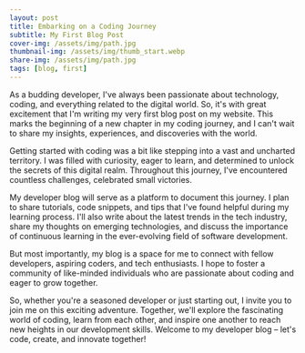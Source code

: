 ```yaml
---
layout: post
title: Embarking on a Coding Journey
subtitle: My First Blog Post
cover-img: /assets/img/path.jpg
thumbnail-img: /assets/img/thumb_start.webp
share-img: /assets/img/path.jpg
tags: [blog, first]
---
```


As a budding developer, I've always been passionate about technology, coding, and everything related to the digital world. So, it's with great excitement that I'm writing my very first blog post on my website. This marks the beginning of a new chapter in my coding journey, and I can't wait to share my insights, experiences, and discoveries with the world.

Getting started with coding was a bit like stepping into a vast and uncharted territory. I was filled with curiosity, eager to learn, and determined to unlock the secrets of this digital realm. Throughout this journey, I've encountered countless challenges, celebrated small victories.

My developer blog will serve as a platform to document this journey. I plan to share tutorials, code snippets, and tips that I've found helpful during my learning process. I'll also write about the latest trends in the tech industry, share my thoughts on emerging technologies, and discuss the importance of continuous learning in the ever-evolving field of software development.

But most importantly, my blog is a space for me to connect with fellow developers, aspiring coders, and tech enthusiasts. I hope to foster a community of like-minded individuals who are passionate about coding and eager to grow together.

So, whether you're a seasoned developer or just starting out, I invite you to join me on this exciting adventure. Together, we'll explore the fascinating world of coding, learn from each other, and inspire one another to reach new heights in our development skills. Welcome to my developer blog – let's code, create, and innovate together!

